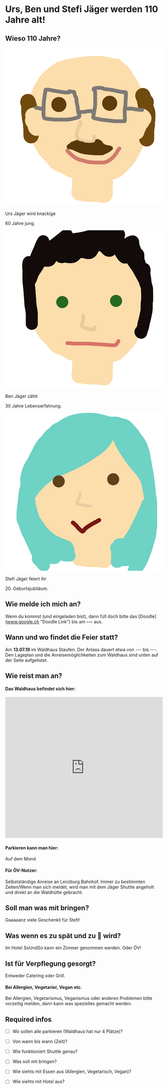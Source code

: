 # Urs, Ben und Stefi Jäger werden 110 Jahre alt!

## Wieso 110 Jahre?
<div id="profiles">
<div id="profile-urs">
<img src="content/urs.png" class="profile-pic">
<div class="profile-text"><p>Urs Jäger wird knackige</p><p>60 Jahre jung.</p></div>
</div>
<div id="profile-ben">
<img src="content/ben.png" class="profile-pic">
<div class="profile-text"><p>Ben Jäger zählt</p><p>30 Jahre Lebenserfahrung.</p></div>
</div>
<div id="profile-stefi">
<img src="content/stefi.png" class="profile-pic">
<div class="profile-text"><p>Stefi Jäger feiert ihr</p><p>20. Geburtsjubiläum.</p></div>
</div>
</div>

## Wie melde ich mich an?
Wenn du kommst (und eingeladen bist), dann füll doch bitte das [Doodle] (www.google.ch "Doodle Link") bis am **---** aus.


## Wann und wo findet die Feier statt?
Am **13.07.19** im Waldhaus Staufen. Der Anlass dauert etwa von --- bis ---. Den Lageplan und die Anreisemöglichkeiten zum Waldhaus sind unten auf der Seite aufgelistet.

## Wie reist man an?
#### Das Waldhaus befindet sich hier:
<iframe src="https://www.google.com/maps/embed?pb=!1m18!1m12!1m3!1d2702.0486533845747!2d8.15800245158025!3d47.371968879067474!2m3!1f0!2f0!3f0!3m2!1i1024!2i768!4f13.1!3m3!1m2!1s0x479016217df69f0f%3A0x69ef82d10e837a54!2sWaldhaus+Staufen!5e0!3m2!1sen!2sch!4v1549459269004" height="450" width="100%" frameborder="0" style="border:0" allowfullscreen></iframe>

#### Parkieren kann man hier:
Auf dem Mond

#### Für ÖV-Nutzer:
Selbstständige Anreise an Lenzburg Bahnhof. 
Immer zu bestimmten Zeiten/Wenn man sich meldet, wird man mit dem Jäger Shuttle angeholt und direkt an die Waldhütte gebracht.

## Soll man was mit bringen?
Gaaaaanz viele Geschenkli für Stefi!

## Was wenn es zu spät und zu 🍺 wird?
Im Hotel SoUndSo kann ein Zimmer genommen werden. Oder ÖV!

## Ist für Verpflegung gesorgt?
Entweder Catering oder Grill. 
#### Bei Allergien, Vegetarier, Vegan etc.
Bei Allergien, Vegetarismus, Veganismus oder anderen Problemen bitte vorzeitig melden, dann kann was spezielles gemacht werden.

## Required infos
- [ ] Wo sollen alle parkieren (Waldhaus hat nur 4 Plätze)?
- [ ] Von wann bis wann (Zeit)?
- [ ] Wie funktioniert Shuttle genau?
- [ ] Was soll mit bringen?
- [ ] Wie siehts mit Essen aus (Allergien, Vegetarisch, Vegan)?
- [ ] Wie siehts mit Hotel aus?

